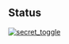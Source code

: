 ## Status

[![secret_toggle](https://catalog.flipperzero.one/application/secret_toggle/widget)](https://catalog.flipperzero.one/application/secret_toggle/page)
